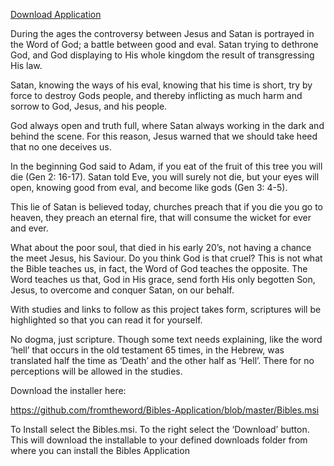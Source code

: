 <meta name="google-site-verification" content="uO0KIXcA0ryHEfgwWVi7QrXMM0WQfqpXSs_DtX34bgc" />

<a href="https://raw.githubusercontent.com/fromtheword/Bibles-Application/master/Bibles.msi" download="Bibles.msi">Download Application</a>

During the ages the controversy between Jesus and Satan is portrayed in the Word of God; a battle between good and eval. Satan trying to dethrone God, and God displaying to His whole kingdom the result of transgressing His law.

Satan, knowing the ways of his eval, knowing that his time is short, try by force to destroy Gods people, and thereby inflicting as much harm and sorrow to God, Jesus, and his people.

God always open and truth full, where Satan always working in the dark and behind the scene. For this reason, Jesus warned that we should take heed that no one deceives us.

In the beginning God said to Adam, if you eat of the fruit of this tree you will die (Gen 2: 16-17). Satan told Eve, you will surely not die, but your eyes will open, knowing good from eval, and become like gods (Gen 3: 4-5).

This lie of Satan is believed today, churches preach that if you die you go to heaven, they preach an eternal fire, that will consume the wicket for ever and ever.

What about the poor soul, that died in his early 20’s, not having a chance the meet Jesus, his Saviour. Do you think God is that cruel? This is not what the Bible teaches us, in fact, the Word of God teaches the opposite. The Word teaches us that, God in His grace, send forth His only begotten Son, Jesus, to overcome and conquer Satan, on our behalf.

With studies and links to follow as this project takes form, scriptures will be highlighted so that you can read it for yourself.

No dogma, just scripture. Though some text needs explaining, like the word ‘hell’ that occurs in the old testament 65 times, in the Hebrew, was translated half the time as ‘Death’ and the other half as ‘Hell’. There for no perceptions will be allowed in the studies.

Download the installer here:

https://github.com/fromtheword/Bibles-Application/blob/master/Bibles.msi

To Install select the Bibles.msi.
To the right select the ‘Download’ button.
This will download the installable to your defined downloads folder from where you can install the Bibles Application
